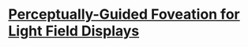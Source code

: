# [Perceptually-Guided Foveation for Light Field Displays](https://1iyiwei.github.io/flfd-siga17/) #
